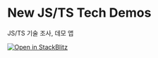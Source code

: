# New JS/TS Tech Demos

JS/TS 기술 조사, 데모 앱

[![Open in StackBlitz](https://developer.stackblitz.com/img/open_in_stackblitz.svg)](https://stackblitz.com/github/gitgitWi/new-jsts-tech-demos)
